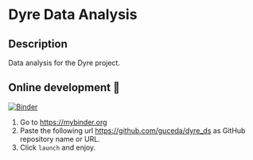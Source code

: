 # Dyre Data Analysis

## Description
Data analysis for the Dyre project.


## Online development 🔧
[![Binder](https://mybinder.org/badge_logo.svg)](https://mybinder.org/v2/gh/guceda/dyre_ds/HEAD)

1. Go to https://mybinder.org 
2. Paste the following url https://github.com/guceda/dyre_ds as GitHub repository name or URL.
3. Click `launch` and enjoy.


